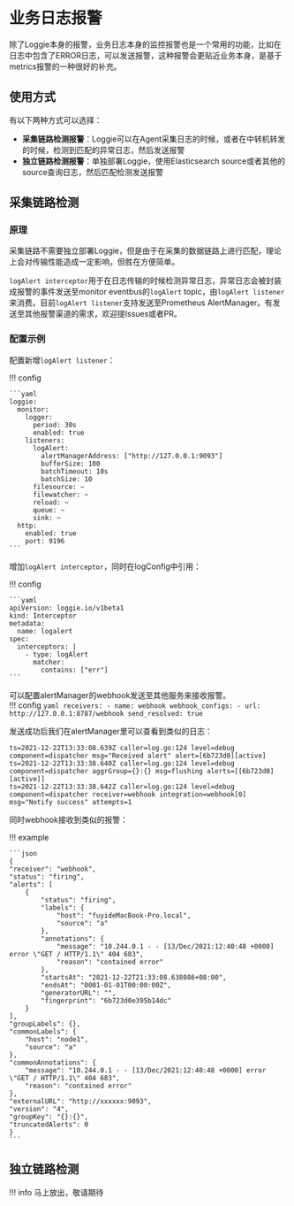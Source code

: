 # 业务日志报警

除了Loggie本身的报警，业务日志本身的监控报警也是一个常用的功能，比如在日志中包含了ERROR日志，可以发送报警，这种报警会更贴近业务本身，是基于metrics报警的一种很好的补充。  

## 使用方式

有以下两种方式可以选择：

- **采集链路检测报警**：Loggie可以在Agent采集日志的时候，或者在中转机转发的时候，检测到匹配的异常日志，然后发送报警
- **独立链路检测报警**：单独部署Loggie，使用Elasticsearch source或者其他的source查询日志，然后匹配检测发送报警

## 采集链路检测

### 原理
采集链路不需要独立部署Loggie，但是由于在采集的数据链路上进行匹配，理论上会对传输性能造成一定影响，但胜在方便简单。  

`logAlert interceptor`用于在日志传输的时候检测异常日志，异常日志会被封装成报警的事件发送至monitor eventbus的`logAlert` topic，由`logAlert listener`来消费。目前`logAlert listener`支持发送至Prometheus AlertManager。有发送至其他报警渠道的需求，欢迎提Issues或者PR。  

### 配置示例

配置新增`logAlert listener`：

!!! config

    ```yaml
    loggie:
      monitor:
        logger:
          period: 30s
          enabled: true
        listeners:
          logAlert:
            alertManagerAddress: ["http://127.0.0.1:9093"]
            bufferSize: 100
            batchTimeout: 10s
            batchSize: 10
          filesource: ~
          filewatcher: ~
          reload: ~
          queue: ~
          sink: ~
      http:
        enabled: true
        port: 9196
    ```

增加`logAlert interceptor`，同时在logConfig中引用：

!!! config

    ```yaml
    apiVersion: loggie.io/v1beta1
    kind: Interceptor
    metadata:
      name: logalert
    spec:
      interceptors: |
        - type: logAlert
          matcher:
            contains: ["err"]
    ```

可以配置alertManager的webhook发送至其他服务来接收报警。  
!!! config
    ```yaml
    receivers:
    - name: webhook
      webhook_configs:
        - url: http://127.0.0.1:8787/webhook
          send_resolved: true
    ```


发送成功后我们在alertManager里可以查看到类似的日志：
```
ts=2021-12-22T13:33:08.639Z caller=log.go:124 level=debug component=dispatcher msg="Received alert" alert=[6b723d0][active]
ts=2021-12-22T13:33:38.640Z caller=log.go:124 level=debug component=dispatcher aggrGroup={}:{} msg=flushing alerts=[[6b723d0][active]]
ts=2021-12-22T13:33:38.642Z caller=log.go:124 level=debug component=dispatcher receiver=webhook integration=webhook[0] msg="Notify success" attempts=1

```

同时webhook接收到类似的报警：

!!! example

    ```json
    {
    "receiver": "webhook",
    "status": "firing",
    "alerts": [
        {
            "status": "firing",
            "labels": {
                "host": "fuyideMacBook-Pro.local",
                "source": "a"
            },
            "annotations": {
                "message": "10.244.0.1 - - [13/Dec/2021:12:40:48 +0000] error \"GET / HTTP/1.1\" 404 683",
                "reason": "contained error"
            },
            "startsAt": "2021-12-22T21:33:08.638086+08:00",
            "endsAt": "0001-01-01T00:00:00Z",
            "generatorURL": "",
            "fingerprint": "6b723d0e395b14dc"
        }
    ],
    "groupLabels": {},
    "commonLabels": {
        "host": "node1",
        "source": "a"
    },
    "commonAnnotations": {
        "message": "10.244.0.1 - - [13/Dec/2021:12:40:48 +0000] error \"GET / HTTP/1.1\" 404 683",
        "reason": "contained error"
    },
    "externalURL": "http://xxxxxx:9093",
    "version": "4",
    "groupKey": "{}:{}",
    "truncatedAlerts": 0
    }
    ```


## 独立链路检测
!!! info
    马上放出，敬请期待